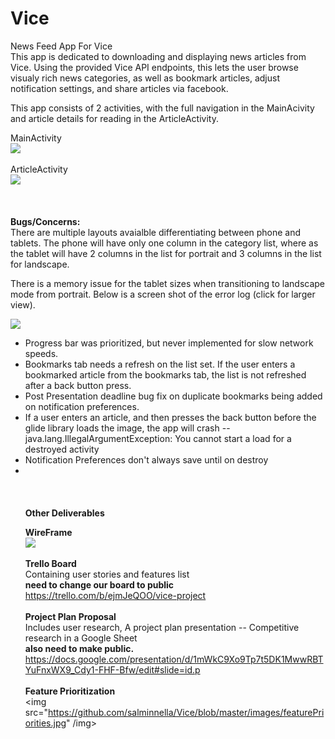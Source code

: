 # Vice
News Feed App For Vice<br>
This app is dedicated to downloading and displaying news articles from Vice.  Using the provided Vice API endpoints, this lets the user browse visualy rich news categories, as well as bookmark articles, adjust notification settings, and share articles via facebook.

This app consists of 2 activities, with the full navigation in the MainAcivity and article details for reading in the          ArticleActivity.  


MainActivity<br>
<img src="https://github.com/salminnella/Vice/blob/master/images/MainActivity.png" />
<br><br>
ArticleActivity<br>
<img src="https://github.com/salminnella/Vice/blob/master/images/ArticleActivity.png" />
<br><br>
<br><br>
<b>Bugs/Concerns:</b><br>
There are multiple layouts avaialble differentiating between phone and tablets.  The phone will have only one column in the category list, where as the tablet will have 2 columns in the list for portrait and 3 columns in the list for landscape.  

There is a memory issue for the tablet sizes when transitioning to landscape mode from portrait. Below is a screen shot of the error log (click for larger view).

<img src="https://raw.githubusercontent.com/salminnella/Vice/master/images/logcat.jpg" />

<ul>
    <li>Progress bar was prioritized, but never implemented for slow network speeds.</li>
    <li>Bookmarks tab needs a refresh on the list set. If the user enters a bookmarked article from the bookmarks tab, the list is not refreshed after a back button press.</li>
    <li>Post Presentation deadline bug fix on duplicate bookmarks being added on notification preferences.</li>
    <li>If a user enters an article, and then presses the back button before the glide library loads the image, the app will crash -- java.lang.IllegalArgumentException: You cannot start a load for a destroyed activity</li>
    <li>Notification Preferences don't always save until on destroy<li>
<br><br>
<br><br>
<b>Other Deliverables</b><br>

<b>WireFrame</b><br>
<img src="https://github.com/salminnella/Vice/blob/master/images/wireFrame.jpg" />
<br><br>
<b>Trello Board</b><br>
Containing user stories and features list<br>
<b>need to change our board to public</b>
https://trello.com/b/ejmJeQOO/vice-project
<br><br>
<b>Project Plan Proposal</b><br>
Includes user research, A project plan presentation  -- Competitive research in a Google Sheet<br>
<b>also need to make public.</b>
https://docs.google.com/presentation/d/1mWkC9Xo9Tp7t5DK1MwwRBTYuFnxWX9_Cdy1-FHF-Bfw/edit#slide=id.p
<br><br>
<b>Feature Prioritization</b><br>
<img src="https://github.com/salminnella/Vice/blob/master/images/featurePriorities.jpg" /img>

